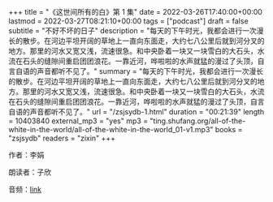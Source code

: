 +++
title = "《这世间所有的白》第 1 集"
date = 2022-03-26T17:40:00+00:00
lastmod = 2022-03-27T08:21:10+00:00
tags = ["podcast"]
draft = false
subtitle = "不好不坏的日子"
description = "每天的下午时光，我都会进行一次漫长的散步。在河边平坦开阔的草地上一直向东面走，大约七八公里后就到河分叉的地方。那里的河水又宽又浅，流速很急。和中央卧着一块又一块雪白的大石头，水流在石头的缝隙间重启团团浪花。一靠近河，哗啦啦的水声就猛的漫过了头顶，自言自语的声音都听不见了。"
summary = "每天的下午时光，我都会进行一次漫长的散步。在河边平坦开阔的草地上一直向东面走，大约七八公里后就到河分叉的地方。那里的河水又宽又浅，流速很急。和中央卧着一块又一块雪白的大石头，水流在石头的缝隙间重启团团浪花。一靠近河，哗啦啦的水声就猛的漫过了头顶，自言自语的声音都听不见了。"
url = "/zsjsydb-1.html"
duration = "00:21:39"
length = 10403840
external_mp3 = "yes"
mp3 = "ting.shufang.org/all-of-the-white-in-the-world/all-of-the-white-in-the-world_01-v1.mp3"
books = "zsjsydb"
readers = "zixin"
+++

作者：李娟

朗读者：子欣

音频：[link](https://ting.shufang.org/all-of-the-white-in-the-world/all-of-the-white-in-the-world%5F01-v1.mp3)